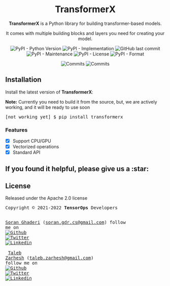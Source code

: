 <div align="center">
<h1><b>TransformerX</b></h1>
<p><b>TransformerX</b> is a Python library for building transformer-based models.</p>
<p>It comes with multiple building blocks and layers you need for creating your model.</p>
</div>

<div align="center">
<img alt="PyPI - Python Version" src="https://img.shields.io/pypi/pyversions/emgraph">
<img alt="PyPI - Implementation" src="https://img.shields.io/pypi/implementation/transformerx">
<img alt="GitHub last commit" src="https://img.shields.io/github/last-commit/tensorops/transformerx">
<img alt="PyPI - Maintenance" src="https://img.shields.io/badge/Maintained%3F-yes-green.svg">
<img alt="PyPI - License" src="https://img.shields.io/pypi/l/transformerx.svg">
<img alt="PyPI - Format" src="https://img.shields.io/pypi/format/transformerx.svg">

[//]: # (<img alt="Status" src="https://img.shields.io/pypi/status/transformerx.svg">)
<img alt="Commits" src="https://badgen.net/github/commits/tensorops/transformerx">
<img alt="Commits" src="https://img.shields.io/badge/TensorFlow 2-FF6F00?style=flat&logo=tensorflow&logoColor=white">
</div>

<div>
  <h2>Installation</h2>
  <p>Install the latest version of <b>TransformerX</b>:</p>
    <b>Note:</b> Currently you need to build it from the source, but, we are actively working, and it will be ready to use soon
  <pre>[not working yet] $ pip install transformerx</pre>
</div>


<div>
<h3>Features</h3>

- [x] Support CPU/GPU
- [x] Vectorized operations
- [x] Standard API
</div>
<h2>If you found it helpful, please give us a <span>:star:</span></h2>

<div>
<h2>License</h2>
<p>Released under the Apache 2.0 license</p>
</div>

<div class="footer"><pre>Copyright &copy; 2021-2022 <b>TensorOps</b> Developers

<a href="https://soran-ghaderi.github.io/">Soran Ghaderi</a> (soran.gdr.cs@gmail.com) 
follow me on <a href="https://github.com/soran-ghaderi"><img alt="Github" src="https://img.shields.io/badge/GitHub-100000?&logo=github&logoColor=white"></a> <a href="https://twitter.com/soranghadri"><img alt="Twitter" src="https://img.shields.io/badge/Twitter-1DA1F2?&logo=twitter&logoColor=white"></a> <a href="https://www.linkedin.com/in/soran-ghaderi/"><img alt="Linkedin" src="https://img.shields.io/badge/LinkedIn-0077B5?&logo=linkedin&logoColor=white"></a>
<br>
<a href="https://uk.linkedin.com/in/taleb-zarhesh">Taleb Zarhesh</a> (taleb.zarhesh@gmail.com) 
follow me on <a href="https://github.com/sigma1326"><img alt="Github" src="https://img.shields.io/badge/GitHub-100000?&logo=github&logoColor=white"></a> <a href="https://twitter.com/taleb__z"><img alt="Twitter" src="https://img.shields.io/badge/Twitter-1DA1F2?&logo=twitter&logoColor=white"></a> <a href="https://www.linkedin.com/in/taleb-zarhesh/"><img alt="Linkedin" src="https://img.shields.io/badge/LinkedIn-0077B5?&logo=linkedin&logoColor=white"></a>
</pre>
</div>